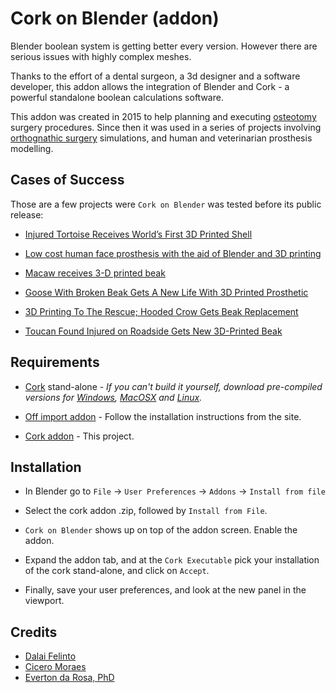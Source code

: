 Cork on Blender (addon)
=======================

Blender boolean system is getting better every version. However there are serious issues with highly complex meshes.

Thanks to the effort of a dental surgeon, a 3d designer and a software developer, this addon allows the integration of Blender and Cork - a powerful standalone boolean calculations software.

This addon was created in 2015 to help planning and executing [osteotomy](https://en.wikipedia.org/wiki/Osteotomy)
surgery procedures. Since then it was used in a series of projects involving [orthognathic surgery](https://en.wikipedia.org/wiki/Orthognathic_surgery) simulations, and human and veterinarian prosthesis modelling.

Cases of Success
----------------
Those are a few projects were `Cork on Blender` was tested before its public release:

* [Injured Tortoise Receives World’s First 3D Printed Shell](http://www.boredpanda.com/tortoise-3d-printed-shell-freddy/)

* [Low cost human face prosthesis with the aid of Blender and 3D printing](https://www.blendernation.com/2016/12/21/low-cost-human-face-prosthesis-aid-blendern-3d-printing/)

* [Macaw receives 3-D printed beak](http://www.fox5atlanta.com/news/most-popular/96603068-story)

* [Goose With Broken Beak Gets A New Life With 3D Printed Prosthetic](https://www.aol.com/video/view/goose-with-broken-beak-gets-a-new-life-with-3d-printed-prosthetic/57a8b3231c68997e7826a993/)

* [3D Printing To The Rescue; Hooded Crow Gets Beak Replacement](https://www.thequint.com/news-videos/2017/05/15/crow-gets-new-3d-printed-prosthetic-beak)

* [Toucan Found Injured on Roadside Gets New 3D-Printed Beak](http://www.insideedition.com/headlines/15976-toucan-found-injured-on-roadside-gets-new-3d-printed-beak)

Requirements
------------
* [Cork](https://github.com/gilbo/cork) stand-alone - *If you can't build it yourself, download pre-compiled versions for
[Windows](http://www.dalaifelinto.com/ftp/cork/windows/wincork.exe),
[MacOSX](http://www.dalaifelinto.com/ftp/cork/mac/cork) and
[Linux](http://www.dalaifelinto.com/ftp/cork/linux/cork).*

* [Off import addon](https://github.com/alextsui05/blender-off-addon) -
Follow the installation instructions from the site.

* [Cork addon](https://github.com/dfelinto/cork-on-blender/archive/cork-on-blender.zip) -
This project.

Installation
------------
* In Blender go to `File` → `User Preferences` → `Addons` → `Install from file`

* Select the cork addon .zip, followed by `Install from File`.

* `Cork on Blender` shows up on top of the addon screen. Enable the addon.

* Expand the addon tab, and at the `Cork Executable` pick your installation of the cork stand-alone, and click on `Accept`. 

* Finally, save your user preferences, and look at the new panel in the viewport.

Credits
-------
* [Dalai Felinto](http://www.dalaifelinto.com)
* [Cicero Moraes](http://www.ciceromoraes.com.br)
* [Everton da Rosa, PhD](http://www.3dcienciasaude.com.br)
